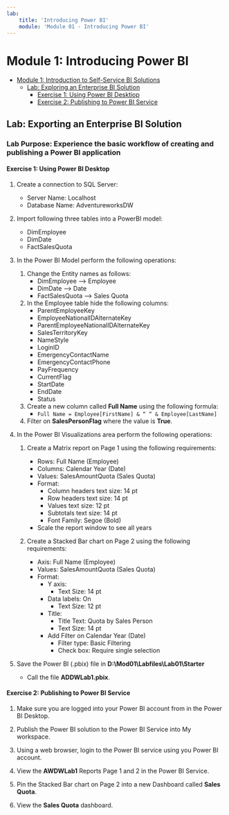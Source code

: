 ```yaml
---
lab:
    title: 'Introducing Power BI'
    module: 'Module 01 - Introducing Power BI'
---
```

# Module 1: Introducing Power BI

- [Module 1: Introduction to Self-Service BI Solutions](#module-1-introduction-to-self-service-bi-solutions)
  - [Lab: Exploring an Enterprise BI Solution](#lab-exploring-an-enterprise-bi-solution)
    - [Exercise 1: Using Power BI Desktiop](#exercise-1-using-power-bi-desktop)
    - [Exercise 2: Publishing to Power BI Service](#exercise-2-publishing-to-power-bi-service)

## Lab: Exporting an Enterprise BI Solution

### **Lab Purpose:** Experience the basic workflow of creating and publishing a Power BI application

#### Exercise 1: Using Power BI Desktop

1. Create a connection to SQL Server:
    - Server Name: Localhost
    - Database Name: AdventureworksDW
1. Import following three tables into a PowerBI model:
    - DimEmployee
    - DimDate
    - FactSalesQuota
1. In the Power BI Model perform the following operations: 
    1. Change the Entity names as follows:
        - DimEmployee --> Employee
        - DimDate --> Date
        - FactSalesQuota --> Sales Quota
    1. In the Employee table hide the following columns:
        - ParentEmployeeKey
        - EmployeeNationalIDAlternateKey
        - ParentEmployeeNationalIDAlternateKey
        - SalesTerritoryKey
        - NameStyle
        - LoginID
        - EmergencyContactName
        - EmergencyContactPhone
        - PayFrequency
        - CurrentFlag
        - StartDate
        - EndDate
        - Status
    1. Create a new column called **Full Name** using the following formula:
         - ```Full Name = Employee[FirstName] & “ “ & Employee[LastName]```
    1. Filter on **SalesPersonFlag** where the value is **True**.

1. In the Power BI Visualizations area perform the following operations:
    1. Create a Matrix report on Page 1 using the following requirements:
        - Rows: Full Name (Employee)
        - Columns: Calendar Year (Date)
        - Values: SalesAmountQuota (Sales Quota)
        - Format:
            - Column headers text size:  14 pt
            - Row headers text size: 14 pt
            - Values text size: 12 pt
            - Subtotals text size: 14 pt
            - Font Family: Segoe (Bold)
        - Scale the report window to see all years

    1. Create a Stacked Bar chart on Page 2 using the following requirements:
        - Axis: Full Name (Employee)
        - Values: SalesAmountQuota (Sales Quota)
        - Format:
            - Y axis:
                - Text Size: 14 pt
            - Data labels: On
                - Text Size: 12 pt
            - Title:
                - Title Text: Quota by Sales Person
                - Text Size: 14 pt
            - Add Filter on Calendar Year (Date)
                - Filter type: Basic Filtering
                - Check box: Require single selection

1. Save the Power BI (.pbix) file in **D:\Mod01\Labfiles\Lab01\Starter**
    - Call the file **ADDWLab1.pbix**.

#### Exercise 2: Publishing to Power BI Service

1. Make sure you are logged into your Power BI account from in the Power BI Desktop.

1. Publish the Power BI solution to the Power BI Service into My workspace.

1. Using a web browser, login to the Power BI service using you Power BI account.

1. View the **AWDWLab1** Reports Page 1 and 2 in the Power BI Service.

1. Pin the Stacked Bar chart on Page 2 into a new Dashboard called **Sales Quota**.

1. View the **Sales Quota** dashboard.
